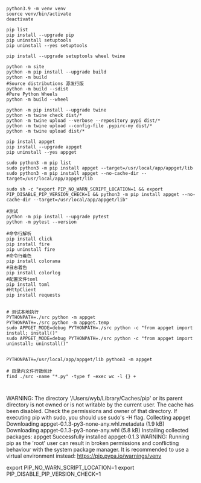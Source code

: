 
```shell
python3.9 -m venv venv
source venv/bin/activate
deactivate

pip list
pip install --upgrade pip
pip uninstall setuptools
pip uninstall --yes setuptools

pip install --upgrade setuptools wheel twine

python -m site
python -m pip install --upgrade build
python -m build
#Source distributions 源发行版
python -m build --sdist
#Pure Python Wheels
python -m build --wheel

python -m pip install --upgrade twine
python -m twine check dist/*
python -m twine upload --verbose --repository pypi dist/*
python -m twine upload --config-file .pypirc-my dist/*
python -m twine upload dist/*

pip install appget
pip install --upgrade appget
pip uninstall --yes appget

sudo python3 -m pip list
sudo python3 -m pip install appget --target=/usr/local/app/appget/lib
sudo python3 -m pip install appget --no-cache-dir --target=/usr/local/app/appget/lib

sudo sh -c "export PIP_NO_WARN_SCRIPT_LOCATION=1 && export PIP_DISABLE_PIP_VERSION_CHECK=1 && python3 -m pip install appget --no-cache-dir --target=/usr/local/app/appget/lib"

#测试
python -m pip install --upgrade pytest
python -m pytest --version

#命令行解析
pip install click
pip install fire
pip uninstall fire
#命令行着色
pip install colorama
#日志着色
pip install colorlog
#配置文件toml
pip install toml
#HttpClient
pip install requests


# 测试本地执行
PYTHONPATH=./src python -m appget
PYTHONPATH=./src python -m appget.temp
sudo APPGET_MODE=debug PYTHONPATH=./src python -c "from appget import install; install()"
sudo APPGET_MODE=debug PYTHONPATH=./src python -c "from appget import uninstall; uninstall()"


PYTHONPATH=/usr/local/app/appget/lib python3 -m appget

# 目录内文件行数统计
find ./src -name "*.py" -type f -exec wc -l {} +



```
WARNING: The directory '/Users/wyb/Library/Caches/pip' or its parent directory is not owned or is not writable by the current user. The cache has been disabled. Check the permissions and owner of that directory. If executing pip with sudo, you should use sudo's -H flag.
Collecting appget
  Downloading appget-0.1.3-py3-none-any.whl.metadata (1.9 kB)
Downloading appget-0.1.3-py3-none-any.whl (5.8 kB)
Installing collected packages: appget
Successfully installed appget-0.1.3
WARNING: Running pip as the 'root' user can result in broken permissions and conflicting behaviour with the system package manager. It is recommended to use a virtual environment instead: https://pip.pypa.io/warnings/venv

export PIP_NO_WARN_SCRIPT_LOCATION=1
export PIP_DISABLE_PIP_VERSION_CHECK=1

